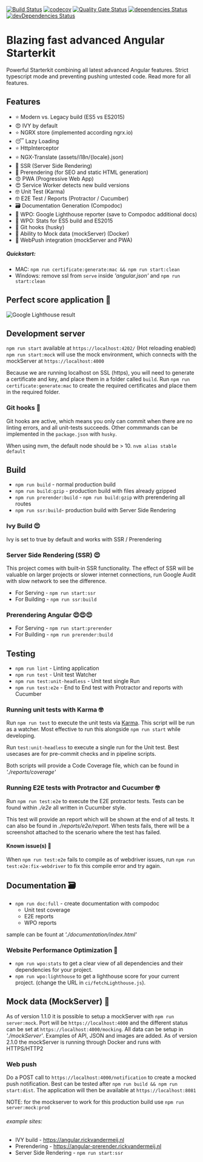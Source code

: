 [![Build Status](https://travis-ci.com/rickvandermey/angular-starterkit.svg?branch=master)](https://travis-ci.com/rickvandermey/angular-starterkit)
[![codecov](https://codecov.io/gh/rickvandermey/angular-starterkit/branch/master/graph/badge.svg)](https://codecov.io/gh/rickvandermey/angular-starterkit)
[![Quality Gate Status](https://sonarcloud.io/api/project_badges/measure?project=RVDM-Angular-Starterkit&metric=alert_status)](https://sonarcloud.io/dashboard?id=RVDM-Angular-Starterkit)
[![dependencies Status](https://david-dm.org/rickvandermey/angular-starterkit.svg)](https://david-dm.org/rickvandermey/angular-starterkit)
[![devDependencies Status](https://david-dm.org/rickvandermey/angular-starterkit/dev-status.svg)](https://david-dm.org/rickvandermey/angular-starterkit?type=dev)

# Blazing fast advanced Angular Starterkit

Powerful Starterkit combining all latest advanced Angular features. Strict typescript mode and preventing pushing untested code. Read more for all features.

## Features

-   ⭐️ Modern vs. Legacy build (ES5 vs ES2015)
-   😍 IVY by default
-   ⭐️ NGRX store (implemented according ngrx.io)
-   😴 Lazy Loading
-   ⭐️ HttpInterceptor
-   ⭐️ NGX-Translate (assets/i18n/{locale}.json)
-   🚀 SSR (Server Side Rendering)
-   🚀 Prerendering (for SEO and static HTML generation)
-   😍 PWA (Progressive Web App)
-   😍 Service Worker detects new build versions
-   🤓 Unit Test (Karma)
-   🤓 E2E Test / Reports (Protractor / Cucumber)
-   🗃 Documentation Generation (Compodoc)
-   🚀 WPO: Google Lighthouse reporter (save to Compodoc additional docs)
-   🚀 WPO: Stats for ES5 build and ES2015
-   🎯 Git hooks (husky)
-   🤩 Ability to Mock data (mockServer) (Docker)
-   🎰 WebPush integration (mockServer and PWA)

##### Quickstart:

-   MAC: `npm run certificate:generate:mac && npm run start:clean`
-   Windows: remove ssl from `serve` inside _'angular.json'_ and `npm run start:clean`

## Perfect score application 🤩

![Google Lighthouse result](https://angular.rickvandermeij.nl/assets/google-audit.png)

## Development server

`npm run start` available at `https://localhost:4202/` (Hot reloading enabled)
`npm run start:mock` will use the mock environment, which connects with the mockServer at `https://localhost:4000`

Because we are running localhost on SSL (https), you will need to generate a certificate and key, and place them in a folder called `build`. Run `npm run certificate:generate:mac` to create the required certificates and place them in the required folder.

### Git hooks 🎯

Git hooks are active, which means you only can commit when there are no linting errors, and all unit-tests succeeds. Other commmands can be implemented in the `package.json` with `husky`.

When using nvm, the default node should be > 10. `nvm alias stable default`

## Build

-   `npm run build` - normal production build
-   `npm run build:gzip` - production build with files already gzipped
-   `npm run prerender:build` - `npm run build:gzip` with prerendering all routes
-   `npm run ssr:build`- production build with Server Side Rendering

### Ivy Build 😍

Ivy is set to true by default and works with SSR / Prerendering

### Server Side Rendering (SSR) 😍

This project comes with built-in SSR functionality. The effect of SSR will be valuable on larger projects or slower internet connections, run Google Audit with slow network to see the difference.

-   For Serving - `npm run start:ssr`
-   For Building - `npm run ssr:build`

### Prerendering Angular 😍😍😍

-   For Serving - `npm run start:prerender`
-   For Building - `npm run prerender:build`
## Testing

-   `npm run lint` - Linting application
-   `npm run test` - Unit test Watcher
-   `npm run test:unit-headless` - Unit test single Run
-   `npm run test:e2e` - End to End test with Protractor and reports with Cucumber

### Running unit tests with Karma 🤓

Run `npm run test` to execute the unit tests via [Karma](https://karma-runner.github.io). This script will be run as a watcher. Most effective to run this alongside `npm run start` while developing.

Run `test:unit-headless` to execute a single run for the Unit test. Best usecases are for pre-commit checks and in pipeline scripts.

Both scripts will provide a Code Coverage file, which can be found in _'./reports/coverage'_

### Running E2E tests with Protractor and Cucumber 🤓

Run `npm run test:e2e` to execute the E2E protractor tests. Tests can be found within _./e2e_ all written in Cucumber style.

This test will provide an report which will be shown at the end of all tests. It can also be found in _./reports/e2e/report_. When tests fails, there will be a screenshot attached to the scenario where the test has failed.

#### Known issue(s) 💊

When `npm run test:e2e` fails to compile as of webdriver issues, run `npm run test:e2e:fix-webdriver` to fix this compile error and try again.

## Documentation 🗃

-   `npm run doc:full` - create documentation with compodoc
    -   Unit test coverage
    -   E2E reports
    -   WPO reports

sample can be fount at _'./documentation/index.html'_

### Website Performance Optimization 🚀

-   `npm run wpo:stats` to get a clear view of all dependencies and their dependencies for your project.
-   `npm run wpo:lighthouse` to get a lighthouse score for your current project. (change the URL in `ci/fetchLighthouse.js`).

## Mock data (MockServer) 🤩

As of version 1.1.0 it is possible to setup a mockServer with `npm run server:mock`. Port will be `https://localhost:4000` and the different status can be set at `https://localhost:4000/mocking`. All data can be setup in _'./mockServer'_. Examples of API, JSON and images are added.
As of version 2.1.0 the mockServer is running through Docker and runs with HTTPS/HTTP2

### Web push

Do a POST call to `https://localhost:4000/notification` to create a mocked push notification.
Best can be tested after `npm run build && npm run start:dist`. The application will then be available at `https://localhost:8081`

NOTE: for the mockserver to work for this production build use `npm run server:mock:prod`

###### example sites:

-   IVY build - https://angular.rickvandermeij.nl
-   Prerendering - https://angular-prerender.rickvandermeij.nl
-   Server Side Rendering - `npm run start:ssr`
